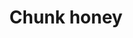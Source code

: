 ---
title: Chunk honey
layout: definition
brief: A bottle of honey that contains chunk of honey comb in it.
see_also: 
  - title: Honey
    file: honey 
---